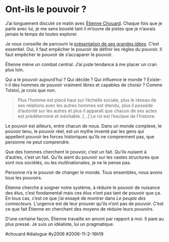 # Ont-ils le pouvoir ?

J’ai longuement discuté ce matin avec [Étienne Chouard](http://etienne.chouard.free.fr/Europe/). Chaque fois que je parle avec lui, je me sens boosté tant il m’ouvre de pistes que je n’aurais jamais le temps de toutes explorer.

Je vous conseille de parcourir la [présentation de ses grandes idées](http://etienne.chouard.free.fr/Europe/A_la_recherche_de_la_vieille_clef_du_controle_des_pouvoirs.ppt). C’est essentiel. Oui, il faut empêcher le pouvoir de définir les règles du pouvoir. Il faut empêcher le pouvoir de s’accaparer le pouvoir.

Étienne mène un combat central. J’ai juste tendance à me placer un cran plus loin.

Qui a le pouvoir aujourd’hui ? Qui décide ? Qui influence le monde ? Existe-t-il des hommes de pouvoir vraiment libres et capables de choisir ? Comme Tolstoï, je crois que non.

> Plus l’homme est placé haut sur l’échelle sociale, plus le réseau de ses relations avec les autres hommes est étendu, plus il possède d’autorité sur les autres et plus il apparaît que chacun de ses actes est prédéterminé et inévitable. […] Le roi est l’esclave de l’histoire.

Le pouvoir est ailleurs, entre chacun de nous. Dans un monde complexe, le pouvoir tenu, le pouvoir réel, est un mythe inventé par les gens qui appellent pouvoir les forces historiques qu’ils ne comprennent pas, que personne ne peut comprendre.

Que des hommes cherchent le pouvoir, c’est un fait. Qu’ils nuisent à d’autres, c’est un fait. Qu’ils aient du pouvoir sur les vastes structures que sont nos sociétés, ou les multinationales, je ne le pense pas.

Personne n’a le pouvoir de changer le monde. Tous ensembles, nous avons tous les pouvoirs.

Étienne cherche à soigner notre système, à réduire le pouvoir de nuisance des élus, c’est fondamental mais ces élus n’ont pas tant de pouvoir que ça. En tous cas, c’est ce que j’ai essayé de montrer dans *Le peuple des connecteurs*. L’urgence est de leur prouver qu’ils n’ont pas de pouvoir. C’est ce que fait Étienne en cherchant des moyens de réduire leurs pouvoirs.

D’une certaine façon, Étienne travaille en amont par rapport à moi. Il pare au plus pressé. Je suis un idéaliste, lui un pragmatique.

#chouard #dialogue #y2006 #2006-11-2-16h19
